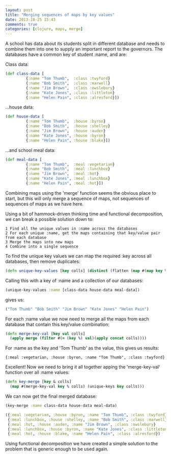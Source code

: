 ```yaml
---
layout: post
title: "Merging sequences of maps by key values"
date: 2013-10-25 15:43
comments: true
categories: [clojure, maps, merge]
---
```


A school has data about its students split in different database and needs to combine them into one to supply an important report to the governors. The databases have a common key of student :name, and are:

Class data:
``` clj Class Data
(def class-data [
         {:name "Tom Thumb",  :class :twyford}
         {:name "Bob Smith",  :class :marwell}
         {:name "Jim Brown",  :class :owslebury}
         {:name "Kate Jones", :class :littleton}
         {:name "Helen Pain", :class :alresford}])
```

...house data:
``` clj House Data
(def house-data [
         {:name "Tom Thumb",  :house :byron}
         {:name "Bob Smith",  :house :shelley}
         {:name "Jim Brown",  :house :auden}
         {:name "Kate Jones", :house :byron}
         {:name "Helen Pain", :house :blake}])
```

...and school meal data:

``` clj School Meal Data
(def meal-data [
         {:name "Tom Thumb",  :meal :vegetarian}
         {:name "Bob Smith",  :meal :lunchbox}
         {:name "Jim Brown",  :meal :hot}
         {:name "Kate Jones", :meal :lunchbox}
         {:name "Helen Pain", :meal :hot}])
```

Combining maps using the 'merge' function seems the obvious place to start, but this will only merge a sequence of maps, not
sequences of sequences of maps as we have here.

Using a bit of hammock-driven thinking time and functional decomposition, we can break a possible solution down to:

	1 Find all the unique values in :name across the databases
	2 For each unique :name, get the maps containing that key/value pair from each database
	3 Merge the maps into new maps
	4 Combine into a single sequence

To find the unique key values we can map the required :key across all databases, then remove duplicates:

``` clj Unique key-values across databases
(defn unique-key-values [key colls] (distinct (flatten (map #(map key %) colls))))
```

Calling this with a key of :name and a collection of our databases:
``` clj
(unique-key-values :name [class-data house-data meal-data])
```
gives us:
``` clj Unique key values
("Tom Thumb" "Bob Smith" "Jim Brown" "Kate Jones" "Helen Pain")
```
For each :name value we now need to merge all the maps from each database that contain this key/value combination:
``` clj Merge maps containing key/value pair
(defn merge-key-val [key val colls]
  (apply merge (filter #(= (key %) val)(apply concat colls))))
```
For :name as the key and 'Tom Thumb' as the value, this gives us results:
```
{:meal :vegetarian, :house :byron, :name "Tom Thumb", :class :twyford}
```
Excellent! Now we need to bring it all together apping the 'merge-key-val' function over all :name values:
``` clj Final code
(defn key-merge [key & colls]
  (map #(merge-key-val key % colls) (unique-keys key colls)))
```
We can now get the final merged database:
``` clj
(key-merge :name class-data house-data meal-data)
```
``` clj
({:meal :vegetarian, :house :byron, :name "Tom Thumb", :class :twyford}
 {:meal :lunchbox, :house :shelley, :name "Bob Smith", :class :marwell}
 {:meal :hot, :house :auden, :name "Jim Brown", :class :owslebury}
 {:meal :lunchbox, :house :byron, :name "Kate Jones", :class :littleton}
 {:meal :hot, :house :blake, :name "Helen Pain", :class :alresford})
```
Using functional decomposition we have created a simple solution to the problem that is generic enough to be used again.
